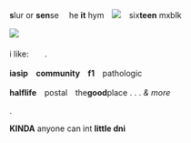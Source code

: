 **s**lur or **sen**se　  he **it** hym　<img src="https://wilardo.crd.co/assets/images/gallery04/3f835007_original.png?v=ee8a995d">　six**teen** mxblk　　　


<img src="https://i.postimg.cc/PJXTfc12/fill-ezgif-com-webp-to-gif-converter.gif">　




i like:　　.

  **iasip**　**community**　**f1**　pathologic　
  
  **halflife**　postal　the**good**place . . . *& more*

  .

  **KINDA** anyone can int **little dni**
